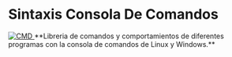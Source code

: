 <h1> Sintaxis Consola De Comandos</h1>

<a href="https://www.muylinux.com/wp-content/uploads/2011/06/">
    <img src="https://www.muylinux.com/wp-content/uploads/2011/06/StarWars.png" alt="CMD" />
  </a>
**Libreria de comandos y comportamientos de diferentes programas con la consola de comandos de Linux y Windows.**
